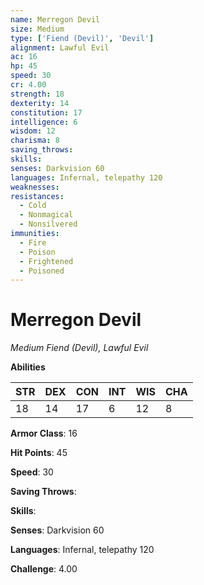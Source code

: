 ```yaml
---
name: Merregon Devil
size: Medium
type: ['Fiend (Devil)', 'Devil']
alignment: Lawful Evil
ac: 16
hp: 45
speed: 30
cr: 4.00
strength: 18
dexterity: 14
constitution: 17
intelligence: 6
wisdom: 12
charisma: 8
saving_throws: 
skills: 
senses: Darkvision 60
languages: Infernal, telepathy 120
weaknesses:
resistances:
  - Cold
  - Nonmagical
  - Nonsilvered
immunities:
  - Fire
  - Poison
  - Frightened
  - Poisoned
---
```


# Merregon Devil

*Medium Fiend (Devil), Lawful Evil*

**Abilities**

| STR | DEX | CON | INT | WIS | CHA |
| --- | --- | --- | --- | --- | --- |
| 18 | 14 | 17 | 6 | 12 | 8 |

**Armor Class**: 16

**Hit Points**: 45

**Speed**: 30

**Saving Throws**: 

**Skills**: 

**Senses**: Darkvision 60

**Languages**: Infernal, telepathy 120

**Challenge**: 4.00

